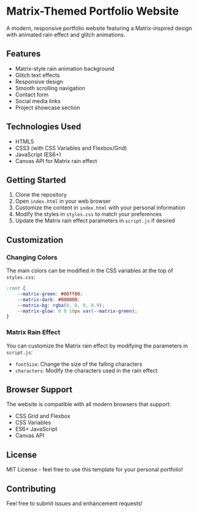 # Matrix-Themed Portfolio Website

A modern, responsive portfolio website featuring a Matrix-inspired design with animated rain effect and glitch animations.

## Features

- Matrix-style rain animation background
- Glitch text effects
- Responsive design
- Smooth scrolling navigation
- Contact form
- Social media links
- Project showcase section

## Technologies Used

- HTML5
- CSS3 (with CSS Variables and Flexbox/Grid)
- JavaScript (ES6+)
- Canvas API for Matrix rain effect

## Getting Started

1. Clone the repository
2. Open `index.html` in your web browser
3. Customize the content in `index.html` with your personal information
4. Modify the styles in `styles.css` to match your preferences
5. Update the Matrix rain effect parameters in `script.js` if desired

## Customization

### Changing Colors
The main colors can be modified in the CSS variables at the top of `styles.css`:

```css
:root {
    --matrix-green: #00ff00;
    --matrix-dark: #000000;
    --matrix-bg: rgba(0, 0, 0, 0.9);
    --matrix-glow: 0 0 10px var(--matrix-green);
}
```

### Matrix Rain Effect
You can customize the Matrix rain effect by modifying the parameters in `script.js`:

- `fontSize`: Change the size of the falling characters
- `characters`: Modify the characters used in the rain effect

## Browser Support

The website is compatible with all modern browsers that support:
- CSS Grid and Flexbox
- CSS Variables
- ES6+ JavaScript
- Canvas API

## License

MIT License - feel free to use this template for your personal portfolio!

## Contributing

Feel free to submit issues and enhancement requests! 